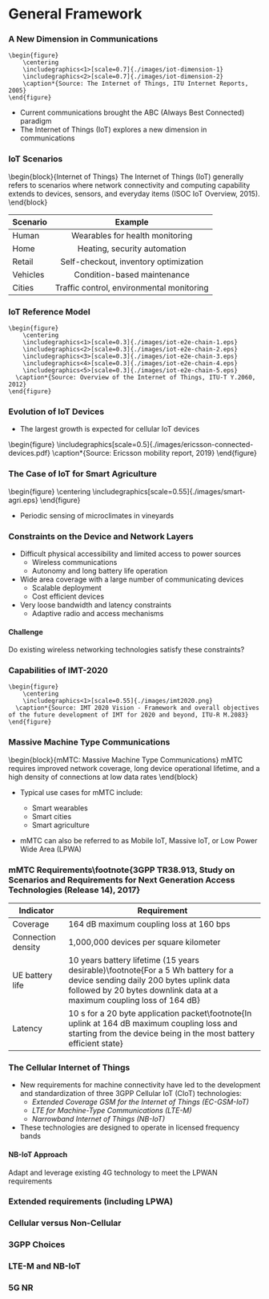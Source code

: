 # General Framework

### A New Dimension in Communications
```{=latex}
\begin{figure}
    \centering
    \includegraphics<1>[scale=0.7]{./images/iot-dimension-1}
    \includegraphics<2>[scale=0.7]{./images/iot-dimension-2}
    \caption*{Source: The Internet of Things, ITU Internet Reports, 2005}
\end{figure}
```

- Current communications brought the ABC (Always Best Connected) paradigm
- The Internet of Things (IoT) explores a new dimension in communications

### IoT Scenarios
\begin{block}{Internet of Things}
The Internet of Things (IoT) generally refers to scenarios where network connectivity and computing capability extends to devices, sensors, and everyday items (ISOC IoT Overview, 2015).
\end{block}

| Scenario      | Example                                     |
| ------------- |:-------------------------------------------:|
| Human         | Wearables for health monitoring             |
| Home          | Heating, security automation                |
| Retail        | Self-checkout, inventory optimization       |
| Vehicles      | Condition-based maintenance                 |
| Cities        | Traffic control, environmental monitoring   |

### IoT Reference Model
```{=latex}
\begin{figure}
	\centering
	\includegraphics<1>[scale=0.3]{./images/iot-e2e-chain-1.eps}
	\includegraphics<2>[scale=0.3]{./images/iot-e2e-chain-2.eps}
	\includegraphics<3>[scale=0.3]{./images/iot-e2e-chain-3.eps}
	\includegraphics<4>[scale=0.3]{./images/iot-e2e-chain-4.eps}
	\includegraphics<5>[scale=0.3]{./images/iot-e2e-chain-5.eps}
  \caption*{Source: Overview of the Internet of Things, ITU-T Y.2060, 2012}
\end{figure}
```

### Evolution of IoT Devices
- The largest growth is expected for cellular IoT devices

\begin{figure}
	\includegraphics[scale=0.5]{./images/ericsson-connected-devices.pdf}
	\caption*{Source: Ericsson mobility report, 2019}
\end{figure}

### The Case of IoT for Smart Agriculture
\begin{figure}
	\centering
  \includegraphics[scale=0.55]{./images/smart-agri.eps}
\end{figure}
- Periodic sensing of microclimates in vineyards

### Constraints on the Device and Network Layers
- Difficult physical accessibility and limited access to power sources
    - Wireless communications
    - Autonomy and long battery life operation
- Wide area coverage with a large number of communicating devices
    - Scalable deployment
    - Cost efficient devices
- Very loose bandwidth and latency constraints
    - Adaptive radio and access mechanisms

#### Challenge
Do existing wireless networking technologies satisfy these constraints?

### Capabilities of IMT-2020
```{=latex}
\begin{figure}
	\centering
	\includegraphics<1>[scale=0.55]{./images/imt2020.png}
  \caption*{Source: IMT 2020 Vision - Framework and overall objectives of the future development of IMT for 2020 and beyond, ITU-R M.2083}
\end{figure}
```

### Massive Machine Type Communications
\begin{block}{mMTC: Massive Machine Type Communications}
mMTC requires improved network coverage, long device operational lifetime, and a high density of connections at low data rates
\end{block}

- Typical use cases for mMTC include:
  - Smart wearables
  - Smart cities
  - Smart agriculture

- mMTC can also be referred to as Mobile IoT, Massive IoT, or Low Power Wide Area (LPWA)

### mMTC Requirements\footnote{3GPP TR38.913, Study on Scenarios and Requirements for Next Generation Access Technologies (Release 14), 2017}

| Indicator                             | Requirement                                                         |
|---------------------------------------|---------------------------------------------------------------------|
| Coverage                              | 164 dB maximum coupling loss at 160 bps                             |
| Connection density                    | 1,000,000 devices per square kilometer                              |  
| UE battery life                       | 10 years battery lifetime (15 years desirable)\footnote{For a 5 Wh battery for a device sending daily 200 bytes uplink data followed by 20 bytes downlink data at a maximum coupling loss of 164 dB}                                                                                                                      |
| Latency                               | 10 s for a 20 byte application packet\footnote{In uplink at 164 dB maximum coupling loss and starting from the device being in the most battery efficient state}                         |

### The Cellular Internet of Things
- New requirements for machine connectivity have led to the development and standardization of three 3GPP Cellular IoT (CIoT) technologies:
    - *Extended Coverage GSM for the Internet of Things (EC-GSM-IoT)*
    - *LTE for Machine-Type Communications (LTE-M)*
    - *Narrowband Internet of Things (NB-IoT)*
- These technologies are designed to operate in licensed frequency bands

#### NB-IoT Approach
Adapt and leverage existing 4G technology to meet the LPWAN requirements

### Extended requirements (including LPWA)

### Cellular versus Non-Cellular

### 3GPP Choices

### LTE-M and NB-IoT

### 5G NR
